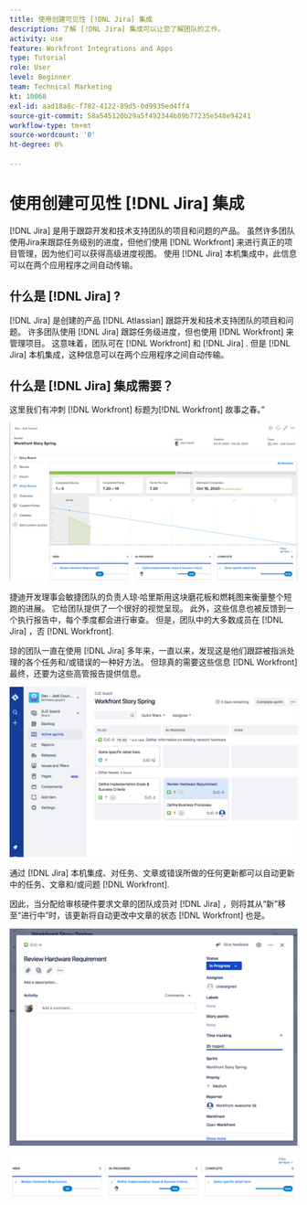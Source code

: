 ```yaml
---
title: 使用创建可见性 [!DNL Jira] 集成
description: 了解 [!DNL Jira] 集成可以让您了解团队的工作。
activity: use
feature: Workfront Integrations and Apps
type: Tutorial
role: User
level: Beginner
team: Technical Marketing
kt: 10068
exl-id: aad18a8c-f782-4122-89d5-0d9935ed4ff4
source-git-commit: 58a545120b29a5f492344b89b77235e548e94241
workflow-type: tm+mt
source-wordcount: '0'
ht-degree: 0%

---
```


# 使用创建可见性 [!DNL Jira] 集成

[!DNL Jira]  是用于跟踪开发和技术支持团队的项目和问题的产品。 虽然许多团队使用Jira来跟踪任务级别的进度，但他们使用 [!DNL Workfront] 来进行真正的项目管理，因为他们可以获得高级进度视图。 使用 [!DNL Jira]  本机集成中，此信息可以在两个应用程序之间自动传输。

## 什么是 [!DNL Jira] ?

[!DNL Jira]  是创建的产品 [!DNL Atlassian] 跟踪开发和技术支持团队的项目和问题。 许多团队使用 [!DNL Jira]  跟踪任务级进度，但也使用 [!DNL Workfront] 来管理项目。 这意味着，团队可在 [!DNL Workfront] 和 [!DNL Jira] . 但是 [!DNL Jira]  本机集成，这种信息可以在两个应用程序之间自动传输。

## 什么是 [!DNL Jira]  集成需要？

这里我们有冲刺 [!DNL Workfront] 标题为[!DNL Workfront] 故事之春。”

![情节提要燃尽图](assets/Jira01.png)

捷迪开发理事会敏捷团队的负责人琼·哈里斯用这块磨花板和燃耗图来衡量整个短跑的进展。 它给团队提供了一个很好的视觉呈现。 此外，这些信息也被反馈到一个执行报告中，每个季度都会进行审查。 但是，团队中的大多数成员在 [!DNL Jira] ，否 [!DNL Workfront].

琼的团队一直在使用 [!DNL Jira]  多年来，一直以来，发现这是他们跟踪被指派处理的各个任务和/或错误的一种好方法。 但琼真的需要这些信息 [!DNL Workfront] 最终，还要为这些高管报告提供信息。

![吉拉情节提要](assets/Jira02.png)

通过 [!DNL Jira]  本机集成、对任务、文章或错误所做的任何更新都可以自动更新中的任务、文章和/或问题 [!DNL Workfront].

因此，当分配给审核硬件要求文章的团队成员对 [!DNL Jira] ，则将其从“新”移至“进行中”时，该更新将自动更改中文章的状态 [!DNL Workfront] 也是。

![Jira状态页面](assets/Jira03.png)

![状态列](assets/Jira04.png)
